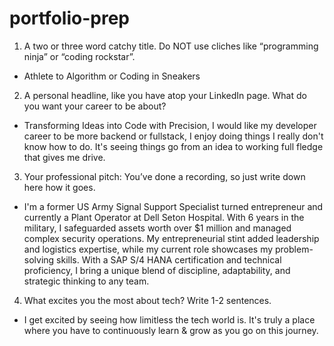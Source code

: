 # portfolio-prep

1. A two or three word catchy title. Do NOT use cliches like “programming ninja” or “coding rockstar”. 

- Athlete to Algorithm or Coding in Sneakers

2. A personal headline, like you have atop your LinkedIn page. What do you want your career to be about?  

- Transforming Ideas into Code with Precision, I would like my developer career to be more backend or fullstack, I enjoy doing things I really don't know how to do. It's seeing things go from an idea to working full fledge that gives me drive.

3. Your professional pitch: You’ve done a recording, so just write down here how it goes.

- I'm a former US Army Signal Support Specialist turned entrepreneur and currently a Plant Operator at Dell Seton Hospital. With 6 years in the military, I safeguarded assets worth over $1 million and managed complex security operations. My entrepreneurial stint added leadership and logistics expertise, while my current role showcases my problem-solving skills. With a SAP S/4 HANA certification and technical proficiency, I bring a unique blend of discipline, adaptability, and strategic thinking to any team.

4. What excites you the most about tech? Write 1-2 sentences.

- I get excited by seeing how limitless the tech world is. It's truly a place where you have to continuously learn & grow as you go on this journey.
